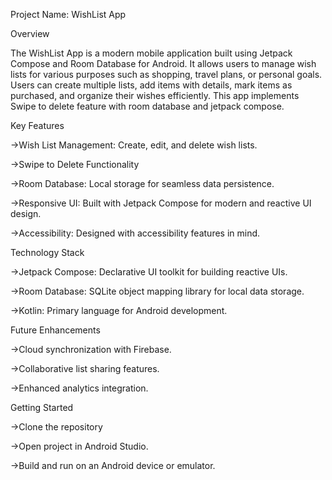 Project Name: WishList App

Overview

The WishList App is a modern mobile application built using Jetpack Compose and Room Database for Android. 
It allows users to manage wish lists for various purposes such as shopping, travel plans, 
or personal goals. Users can create multiple lists, add items with details, mark items as purchased, and organize their wishes efficiently.
This app implements Swipe to delete feature with room database and jetpack compose.

Key Features

->Wish List Management: Create, edit, and delete wish lists.

->Swipe to Delete Functionality

->Room Database: Local storage for seamless data persistence.

->Responsive UI: Built with Jetpack Compose for modern and reactive UI design.

->Accessibility: Designed with accessibility features in mind.

Technology Stack


->Jetpack Compose: Declarative UI toolkit for building reactive UIs.

->Room Database: SQLite object mapping library for local data storage.

->Kotlin: Primary language for Android development.

Future Enhancements

->Cloud synchronization with Firebase.

->Collaborative list sharing features.

->Enhanced analytics integration.




Getting Started

->Clone the repository

->Open project in Android Studio.

->Build and run on an Android device or emulator.
